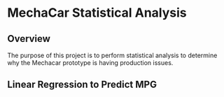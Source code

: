 # MechaCar Statistical Analysis

## Overview
 
The purpose of this project is to perform statistical analysis to determine why the Mechacar prototype is having production issues.

## Linear Regression to Predict MPG

